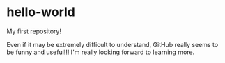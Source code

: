 # hello-world
My first repository!

Even if it may be extremely difficult to understand, GitHub really seems to be funny and useful!!!
I'm really looking forward to learning more.
